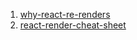 1. [why-react-re-renders](https://www.joshwcomeau.com/react/why-react-re-renders/)
2. [react-render-cheat-sheet](https://alexsidorenko.com/blog/react-render-cheat-sheet/)

